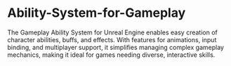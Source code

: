 # Ability-System-for-Gameplay
The Gameplay Ability System for Unreal Engine enables easy creation of character abilities, buffs, and effects. With features for animations, input binding, and multiplayer support, it simplifies managing complex gameplay mechanics, making it ideal for games needing diverse, interactive skills.
